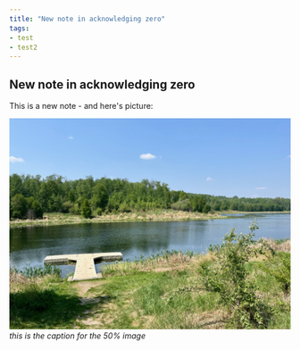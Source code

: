 ```yaml
---
title: "New note in acknowledging zero"
tags: 
- test
- test2
---
```

## New note in acknowledging zero

This is a new note - and here's picture:

![A pier at Chickakoo Lake](notes/images/IMG_0786.jpeg#right50)<em style="right50">this is the caption for the 50% image</em>

